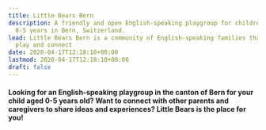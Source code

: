 ```yaml
---
title: Little Bears Bern
description: A friendly and open English-speaking playgroup for children aged
  0-5 years in Bern, Switzerland.
lead: Little Bears Bern is a community of English-speaking families that meet to
  play and connect
date: 2020-04-17T12:18:10+00:00
lastmod: 2020-04-17T12:18:10+00:00
draft: false
---
```

#### Looking for an English-speaking playgroup in the canton of Bern for your child aged 0-5 years old? Want to connect with other parents and caregivers to share ideas and experiences? Little Bears is the place for you!